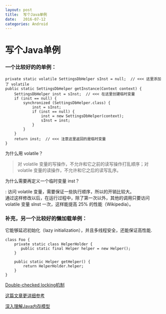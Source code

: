 ```yaml
---
layout: post
title:  写个Java单例 
date:   2016-07-12 
categories: Android
---
```



# 写个Java单例

### 一个比较好的的单例：

```
private static volatile SettingsDbHelper sInst = null;  // <<< 这里添加了 volatile  
public static SettingsDbHelper getInstance(Context context) {  
    SettingsDbHelper inst = sInst;  // <<< 在这里创建临时变量
    if (inst == null) {
        synchronized (SettingsDbHelper.class) {
            inst = sInst;
            if (inst == null) {
                inst = new SettingsDbHelper(context);
                sInst = inst;
            }
        }
    }
    return inst;  // <<< 注意这里返回的是临时变量
}

```

为什么用 volatile？

> 对 volatile 变量的写操作，不允许和它之前的读写操作打乱顺序；对 volatile 变量的读操作，不允许和它之后的读写乱序。


为什么需要再定义一个临时变量 inst？

: 访问 volatile 变量，需要保证一些执行顺序，所以的开销比较大。  
通过这样修改以后，在运行过程中，除了第一次以外，其他的调用只要访问 volatile 变量 sInst 一次，这样能提高 25% 的性能（Wikipedia）。


### 补充，另一个比较好的懒加载单例：

它能够延迟初始化（lazy initialization），并且多线程安全，还能保证高性能.

```
class Foo {  
    private static class HelperHolder {
       public static final Helper helper = new Helper();
    }

    public static Helper getHelper() {
        return HelperHolder.helper;
    }
}
```

[Double-checked locking机制](https://en.wikipedia.org/wiki/Double-checked_locking#Usage_in_Java)

[这篇文章更详细参考](http://www.race604.com/java-double-checked-singleton/)

[深入理解Java内存模型](http://www.infoq.com/cn/articles/java-memory-model-1)
